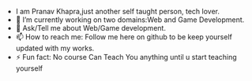 

-   I am Pranav Khapra,just another self taught person, tech lover.
- 🔭 I’m currently working on two domains:Web and Game Development.
- 💬 Ask/Tell me about Web/Game development. 
- 📫 How to reach me: Follow me here on github to be keep yourself updated with my works.
- ⚡ Fun fact: No course Can Teach You anything until u start teaching yourself

